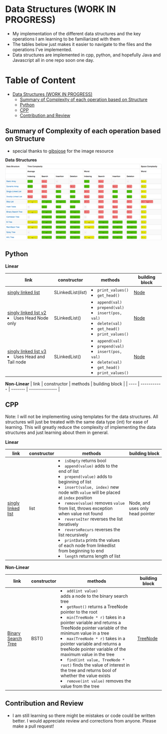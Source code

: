 # Data Structures (WORK IN PROGRESS)
- My implementation of the different data structures and the key operations I am learning to be familiarized with them
- The tables below just makes it easier to navigate to the files and the operations I've implemented.
- Data structures are implemented in cpp, python, and hopefully Java and Javascript all in one repo soon one day.

<h1>Table of Content</h1>

- [Data Structures (WORK IN PROGRESS)](#data-structures-work-in-progress)
  - [Summary of Complexity of each operation based on Structure](#summary-of-complexity-of-each-operation-based-on-structure)
  - [Python](#python)
  - [CPP](#cpp)
  - [Contribution and Review](#contribution-and-review)

## Summary of Complexity of each operation based on Structure
- special thanks to [gibsjose](https://github.com/gibsjose/cpp-cheat-sheet) for the image resource

![link](notes/images/Data%20Structures.png)

## Python

**Linear**

| link | constructor | methods | building block |
| ---- | ----------- | ------- | -------------- |
| [singly linked list](python/linear/linkedList/SLinkedList.py) | SLinkedList(<em>list</em>) | <li>`print_values()`</li><li>`get_head()`</li> | [Node]() |  
| [singly linked list v2](python/test/testSLinkedList_v2.py) <br><li>Uses Head Node only</li> | SLinkedList() | <li>`append(val)`</li><li>`prepend(val)`</li><li>`insert(pos, val)`</li><li>`delete(val)`</li><li>`get_head()`</li><li>`print_values()`</li> | [Node]() |
| [singly linked list v3](python/linear/linkedList/SLinkedList_v3.py) <br><li>Uses Head and Tail node</li> | SLinkedList() | <li>`append(val)`</li><li>`prepend(val)`</li><li>`insert(pos, val)`</li><li>`delete(val)`</li><li>`get_head()`</li><li>`print_values()`</li> | [Node]() |

**Non-Linear**
| link | constructor | methods | building block |
| ---- | ----------- | ------- | -------------- |


## CPP

Note: I will not be implementing using templates for the data structures. All structures will just be treated with the same data type (int) for ease of learning. This will greatly reduce the complexity of implementing the data structures and just learning about them in general. 

**Linear**

| link | constructor | methods | building block |
| ---- | ----------- | ------- | -------------- |
| [singly linked list](cpp/linear/linkedList/singlyLinkedList.cpp) | list | <li>`isEmpty` returns bool</li> <li>`append(value)` adds to the end of list</li><li>`prepend(value)` adds to beginning of list</li><li>`insert(value, index)` new node with `value` will be placed at `index` position</li><li>`remove(value)` removes `value` from list, throws exception when value not found</li><li>`reverseIter` reverses the list iteratively</li><li>`reverseRecurs` reverses the list recursively</li><li>`printData` prints the values of each node from linkedlist from beginning to end</li><li>`length` returns length of list</li> | Node, and uses only head pointer |

**Non-Linear**

| link | constructor | methods | building block |
| ---- | ----------- | ------- | -------------- |
| [Binary Search Tree](cpp/non_linear/binarySearchTree/binarySearchTree.cpp) | BST() | <li>`add(int value)`</li> adds a node to the binary search tree <li>`getRoot()` returns a TreeNode pointer to the root</li><li>`min(TreeNode * r)` takes in a pointer variable and returns a TreeNode pointer variable of the minimum value in a tree</li><li>`max(TreeNode * r)` takes in a pointer variable and returns a treeNode pointer variable of the maximum value in the tree</li><li>`find(int value, TreeNode * root)` finds the value of interest in the tree and returns bool of whether the value exists </li><li>`remove(int value)` removes the value from the tree</li> | [TreeNode](cpp/src/include/TreeNode.h) |

## Contribution and Review
* I am still learning so there might be mistakes or code could be written better. I would appreciate review and corrections from anyone. Please make a pull request!  